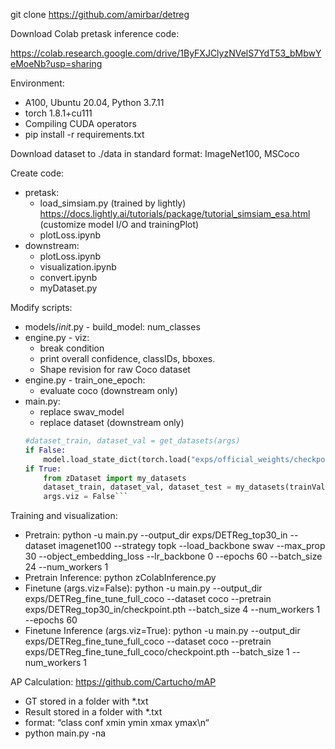git clone https://github.com/amirbar/detreg

Download Colab pretask inference code:

https://colab.research.google.com/drive/1ByFXJClyzNVelS7YdT53_bMbwYeMoeNb?usp=sharing

Environment:
+ A100, Ubuntu 20.04, Python 3.7.11
+ torch 1.8.1+cu111
+ Compiling CUDA operators
+ pip install -r requirements.txt

Download dataset to ./data in standard format: ImageNet100, MSCoco

Create code:
+ pretask:
    + load_simsiam.py (trained by lightly)    https://docs.lightly.ai/tutorials/package/tutorial_simsiam_esa.html (customize model I/O and trainingPlot)
    + plotLoss.ipynb
+ downstream:
    + plotLoss.ipynb
    + visualization.ipynb
    + convert.ipynb
    + myDataset.py

Modify scripts:
+ models/_init_.py - build_model: num_classes
+ engine.py - viz:
    + break condition
    + print overall confidence, classIDs, bboxes.
    + Shape revision for raw Coco dataset
+ engine.py - train_one_epoch:
    + evaluate coco (downstream only)
+ main.py:
    + replace swav_model
    + replace dataset (downstream only)
    ```python
    #dataset_train, dataset_val = get_datasets(args)
    if False:
        model.load_state_dict(torch.load("exps/official_weights/checkpoint_coco.pth"),strict=False)
    if True:
        from zDataset import my_datasets
        dataset_train, dataset_val, dataset_test = my_datasets(trainValPath="data/labv2/train/clean2dr", testPath="data/labv2/test/clean2dr", test=False)
        args.viz = False```

Training and visualization:
+ Pretrain:
    python -u main.py --output_dir exps/DETReg_top30_in --dataset imagenet100 --strategy topk --load_backbone swav --max_prop 30 --object_embedding_loss --lr_backbone 0 --epochs 60 --batch_size 24 --num_workers 1
+ Pretrain Inference:
    python zColabInference.py
+ Finetune (args.viz=False):
    python -u main.py --output_dir exps/DETReg_fine_tune_full_coco --dataset coco --pretrain exps/DETReg_top30_in/checkpoint.pth --batch_size 4 --num_workers 1 --epochs 60
+ Finetune Inference (args.viz=True):
    python -u main.py --output_dir exps/DETReg_fine_tune_full_coco --dataset coco --pretrain exps/DETReg_fine_tune_full_coco/checkpoint.pth --batch_size 1 --num_workers 1

AP Calculation: https://github.com/Cartucho/mAP
+ GT stored in a folder with *.txt
+ Result stored in a folder with *.txt
+ format: “class conf xmin ymin xmax ymax\n“
+ python main.py -na
